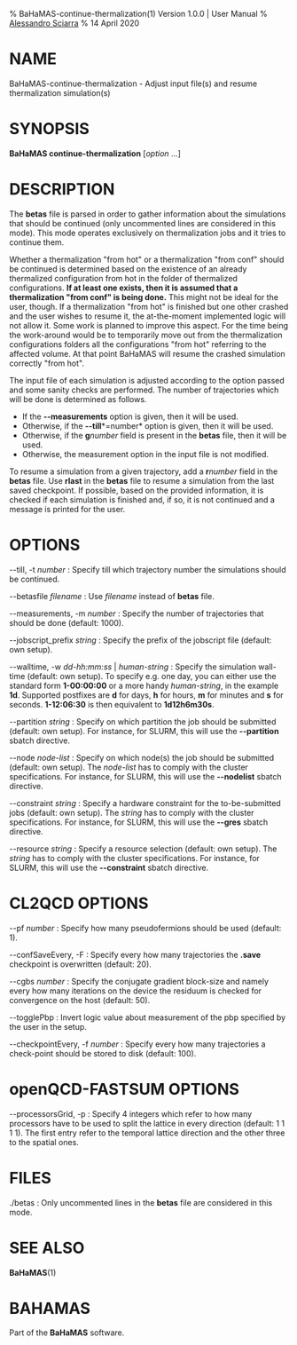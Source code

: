 % BaHaMAS-continue-thermalization(1) Version 1.0.0 | User Manual
% [Alessandro Sciarra](sciarra@itp.uni-frankfurt.de)
% 14 April 2020

# NAME

BaHaMAS-continue-thermalization - Adjust input file(s) and resume thermalization simulation(s)

# SYNOPSIS

**BaHaMAS continue-thermalization** [*option* ...]

# DESCRIPTION

The **betas** file is parsed in order to gather information about the simulations that should be continued (only uncommented lines are considered in this mode).
This mode operates exclusively on thermalization jobs and it tries to continue them.

Whether a thermalization "from hot" or a thermalization "from conf" should be continued is determined based on the existence of an already thermalized configuration from hot in the folder of thermalized configurations.
**If at least one exists, then it is assumed that a thermalization "from conf" is being done.**
This might not be ideal for the user, though.
If a thermalization "from hot" is finished but one other crashed and the user wishes to resume it, the at-the-moment implemented logic will not allow it.
Some work is planned to improve this aspect.
For the time being the work-around would be to temporarily move out from the thermalization configurations folders all the configurations "from hot" referring to the affected volume.
At that point BaHaMAS will resume the crashed simulation correctly "from hot".

The input file of each simulation is adjusted according to the option passed and some sanity checks are performed.
The number of trajectories which will be done is determined as follows.

 * If the **\--measurements** option is given, then it will be used.
 * Otherwise, if the **\--till***=number* option is given, then it will be used.
 * Otherwise, if the **g***number* field is present in the **betas** file, then it will be used.
 * Otherwise, the measurement option in the input file is not modified.

To resume a simulation from a given trajectory, add a **r***number* field in the **betas** file.
Use **rlast** in the **betas** file to resume a simulation from the last saved checkpoint.
If possible, based on the provided information, it is checked if each simulation is finished and, if so, it is not continued and a message is printed for the user.

# OPTIONS

\--till, \-t *number*
:   Specify till which trajectory number the simulations should be continued.

\--betasfile *filename*
:   Use *filename* instead of **betas** file.

\--measurements, \-m *number*
:   Specify the number of trajectories that should be done (default: 1000).

\--jobscript_prefix *string*
:   Specify the prefix of the jobscript file (default: own setup).

\--walltime, \-w *dd-hh:mm:ss* |  *human-string*
:   Specify the simulation wall-time (default: own setup).
    To specify e.g. one day, you can either use the standard form **1-00:00:00** or a more handy *human-string*, in the example **1d**.
    Supported postfixes are **d** for days, **h** for hours, **m** for minutes and **s** for seconds.
    **1-12:06:30** is then equivalent to **1d12h6m30s**.

\--partition *string*
:   Specify on which partition the job should be submitted (default: own setup).
    For instance, for SLURM, this will use the **\--partition** sbatch directive.

\--node *node-list*
:   Specify on which node(s) the job should be submitted (default: own setup).
    The *node-list* has to comply with the cluster specifications.
    For instance, for SLURM, this will use the **\--nodelist** sbatch directive.

\--constraint *string*
:   Specify a hardware constraint for the to-be-submitted jobs (default: own setup).
    The *string* has to comply with the cluster specifications.
    For instance, for SLURM, this will use the **\--gres** sbatch directive.

\--resource *string*
:   Specify a resource selection (default: own setup).
    The *string* has to comply with the cluster specifications.
    For instance, for SLURM, this will use the **\--constraint** sbatch directive.

# CL2QCD OPTIONS

\--pf *number*
:   Specify how many pseudofermions should be used (default: 1).

\--confSaveEvery, \-F
:   Specify every how many trajectories the **.save** checkpoint is overwritten (default: 20).

\--cgbs *number*
:   Specify the conjugate gradient block-size and namely every how many iterations on the device the residuum is checked for convergence on the host (default: 50).

\--togglePbp
:   Invert logic value about measurement of the pbp specified by the user in the setup.

\--checkpointEvery, \-f *number*
:   Specify every how many trajectories a check-point should be stored to disk (default: 100).

# openQCD-FASTSUM OPTIONS

\--processorsGrid, \-p
:   Specify 4 integers which refer to how many processors have to be used to split the lattice in every direction (default: 1 1 1 1).
    The first entry refer to the temporal lattice direction and the other three to the spatial ones.

# FILES

./betas
:   Only uncommented lines in the **betas** file are considered in this mode.

# SEE ALSO

**BaHaMAS**(1)

# BAHAMAS

Part of the **BaHaMAS** software.
